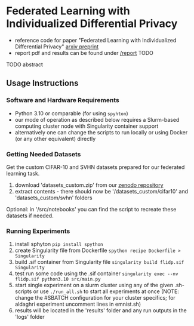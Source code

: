 # Federated Learning with Individualized Differential Privacy
- reference code for paper "Federated Learning with Individualized Differential Privacy" [arxiv preprint](TODO)
- report pdf and results can be found under [/report](./report) TODO

TODO abstract

## Usage Instructions

### Software and Hardware Requirements
* Python 3.10 or comparable (for using `spyhton`)
* our mode of operation as described below requires a Slurm-based computing cluster node with Singularity container support
* alternatively one can change the scripts to run locally or using Docker (or any other equivalent) directly

### Getting Needed Datasets
Get the custom CIFAR-10 and SVHN datasets prepared for our federated learning task.

1. download 'datasets_custom.zip' from our [zenodo repository](TODO)
2. extract contents - there should now be '/datasets_custom/cifar10' and 'datasets_custom/svhn' folders

Optional: in '/src/notebooks' you can find the script to recreate these datasets if needed.

### Running Experiments
1. install sphyton
    `pip install spython`
2. create Singularity file from Dockerfile
    `spython recipe Dockerfile > Singularity`
3. build .sif container from Singularity file
    `singularity build flidp.sif Singularity`
4. test run some code using the .sif container
    `singularity exec --nv flidp.sif python3.10 src/main.py`
5. start single experiment on a slurm cluster using any of the given .sh-scripts or use `./run_all.sh` to start all experiments at once (NOTE: change the #SBATCH configuration for your cluster specifics; for aldaghri experiment uncomment lines in emnist.sh)
6. results will be located in the 'results' folder and any run outputs in the 'logs' folder
